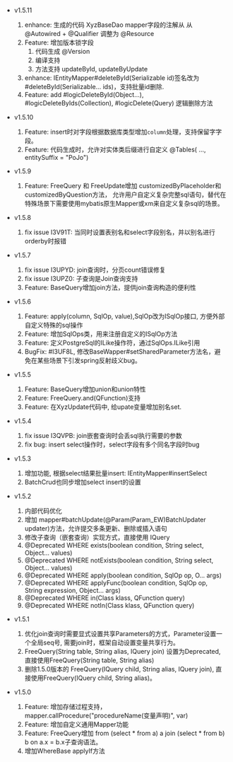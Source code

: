 - v1.5.11
    1. enhance: 生成的代码 XyzBaseDao mapper字段的注解从 从 @Autowired + @Qualifier 调整为 @Resource
    2. Feature: 增加版本锁字段
        1. 代码生成 @Version
        2. 编译支持
        3. 方法支持 updateById, updateByUpdate
    3. enhance: IEntityMapper#deleteById(Serializable id)签名改为 #deleteById(Serializable... ids)，支持批量id删除.
    4. Feature: add #logicDeleteById(Object...), #logicDeleteByIds(Collection), #logicDelete(Query) 逻辑删除方法

- v1.5.10
    1. Feature: insert时对字段根据数据库类型增加`column`处理，支持保留字字段。
    2. Feature: 代码生成时，允许对实体类后缀进行自定义 @Tables( ..., entitySuffix = "PoJo")

- v1.5.9
    1. Feature: FreeQuery 和 FreeUpdate增加 customizedByPlaceholder和customizedByQuestion方法，
       允许用户自定义复杂完整sql语句，替代在特殊场景下需要使用mybatis原生Mapper或xm来自定义复杂sql的场景。

- v1.5.8
    1. fix issue I3V91T: 当同时设置表别名和select字段别名，并以别名进行orderby时报错

- v1.5.7
    1. fix issue I3UPYD: join查询时，分页count错误修复
    2. fix issue I3UPZ0: 子查询是Join查询支持
    3. Feature: BaseQuery增加join方法，提供join查询构造的便利性

- v1.5.6
    1. Feature: apply(column, SqlOp, value),SqlOp改为ISqlOp接口, 方便外部自定义特殊的sql操作
    2. Feature: 增加SqlOps类，用来注册自定义的ISqlOp方法
    3. Feature: 定义PostgreSql的ILike操作符，通过SqlOps.ILike引用
    4. BugFix: #I3UF8L, 修改BaseWapper#setSharedParameter方法名，避免在某些场景下引发spring反射歧义bug。

- v1.5.5
    1. Feature: BaseQuery增加union和union特性
    2. Feature: FreeQuery.and(QFunction)支持
    3. Feature: 在XyzUpdate代码中, 给upate变量增加别名set.

- v1.5.4
    1. fix issue I3QVPB: join嵌套查询时会丢sql执行需要的参数
    2. fix bug: insert select操作时，select字段有多个同名字段时bug

- v1.5.3
    1. 增加功能, 根据select结果批量insert: IEntityMapper#insertSelect
    2. BatchCrud也同步增加select insert的设置

- v1.5.2
    1. 内部代码优化
    2. 增加 mapper#batchUpdate(@Param(Param_EW)BatchUpdater updater)方法，允许提交多条更新、删除或插入语句
    3. 修改子查询（嵌套查询）实现方式，直接使用 IQuery
    4. @Deprecated WHERE exists(boolean condition, String select, Object... values)
    5. @Deprecated WHERE notExists(boolean condition, String select, Object... values)
    6. @Deprecated WHERE apply(boolean condition, SqlOp op, O... args)
    7. @Deprecated WHERE applyFunc(boolean condition, SqlOp op, String expression, Object... args)
    8. @Deprecated WHERE in(Class<NQ> klass, QFunction<NQ> query)
    9. @Deprecated WHERE notIn(Class<NQ> klass, QFunction<NQ> query)

- v1.5.1
    1. 优化join查询时需要显式设置共享Parameters的方式，Parameter设置一个全局seq号, 需要join时，框架自动设置变量共享行为。
    1. FreeQuery(String table, String alias, IQuery join) 设置为Deprecated, 直接使用FreeQuery(String table, String alias)
    2. 删除1.5.0版本的 FreeQuery(IQuery child, String alias, IQuery join), 直接使用FreeQuery(IQuery child, String alias)。

- v1.5.0
    1. Feature: 增加存储过程支持， mapper.callProcedure("procedureName(变量声明)", var)
    2. Feature: 增加自定义通用Mapper功能
    3. Feature: FreeQuery增加 from (select * from a) a join (select * from b) b on a.x = b.x子查询语法。
    4. 增加WhereBase applyIf方法